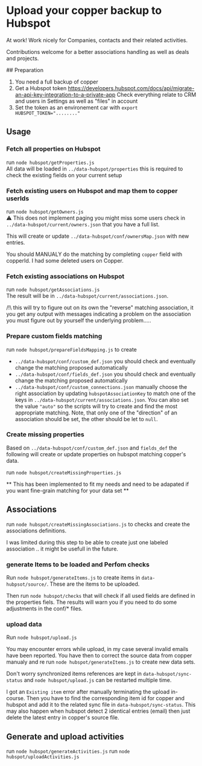 # Upload your copper backup to Hubspot 

At work! Work nicely for Companies, contacts and their related activities. 

Contributions welcome for a better associations handling as well as deals and projects.

## Preparation 

1. You need a full backup of copper 
2. Get a Hubspot token https://developers.hubspot.com/docs/api/migrate-an-api-key-integration-to-a-private-app
  Check everything relate to CRM and users in Settings as well as "files" in account
3. Set the token as an environement car with `export HUBSPOT_TOKEN="........"`

## Usage

### Fetch all properties on Hubspot

run `node hubspot/getProperties.js`  
All data will be loaded in `../data-hubspot/properties` this is required to check the existing fields on your current setup

### Fetch existing users on Hubspot and map them to copper userIds

run `node hubspot/getOwners.js`  
⚠️ This does not implement paging you might miss some users check in `../data-hubspot/current/owners.json` that you have a full list. 

This will create or update  `../data-hubspot/conf/ownersMap.json` with new entries.

You should MANUALY do the matching by completing `copper` field with copperId.
I had some deleted users on Copper. 


### Fetch existing associations on Hubspot 

run `node hubspot/getAssociations.js`  
The result will be in `../data-hubspot/current/associations.json`. 

/!\ this will try to figure out on its own the "reverse" matching association, it you get any output with messages indicating a problem on the association you must figure out by yourself the underlying problem.....

### Prepare custom fields matching 

run `node hubspot/prepareFieldsMapping.js` to create 
- `../data-hubspot/conf/custom_def.json` you should check and eventually change the matching proposed automatically
- `../data-hubspot/conf/fields_def.json` you should check and eventually change the matching proposed automatically
- `../data-hubspot/conf/custom_connections.json` manually choose the right association by updating `hubspotAssociationKey` to match one of the keys in `../data-hubspot/current/associations.json`. You can also set the value `"auto"` so the scripts will try to create and find the most appropriate matching. Note, that only one of the "direction" of an association should be set, the other should be let to `null`. 

### Create missing properties 

Based on `../data-hubspot/conf/custom_def.json` and `fields_def` the following will create or update properties on hubspot matching copper's data. 

run `node hubspot/createMissingProperties.js`

** This has been implemented to fit my needs and need to be adapated if you want fine-grain matching for your data set **

## Associations

run `node hubspot/createMissingAssociations.js` to checks and create the associations definitions. 

I was limited during this step to be able to create just one labeled association .. it might be usefull in the future. 

### generate Items to be loaded and Perfom checks

Run `node hubspot/generateItems.js` to create items in `data-hubpsot/source/`. These are the items to be uploaded. 

Then run `node hubspot/checks` that will check if all used fields are defined in the properties fiels. The results will warn you if you need to do some adjustments in the conf/* files. 


### upload data 

Run `node hubspot/upload.js` 

You may encounter errors while upload, in my case several invalid emails have been reported. You have then to correct the source data from copper manualy and re run `node hubspot/generateItems.js` to create new data sets. 

Don't worry synchronized items references are kept in `data-hubspot/sync-status` and `node hubspot/upload.js` can be restarted multiple time. 

I got an `Existing item` error after manually terminating the upload in-course. Then you have to find the corresponding item id for copper and hubspot and add it to the related sync file in `data-hubspot/sync-status`. This may also happen when hubspot detect 2 identical entries (email) then just delete the latest entry in copper's source file.

## Generate and upload activities

run `node hubspot/generateActivities.js`
run `node hubspot/uploadActivities.js`